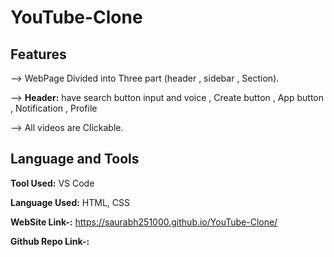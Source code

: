 # YouTube-Clone

## Features
--> WebPage Divided into Three part (header , sidebar , Section).

--> **Header:** have search button input and voice , Create button , App button , Notification , Profile

--> All videos are Clickable.

## Language and Tools

**Tool Used:** VS Code

**Language Used:** HTML, CSS


**WebSite Link-:** https://saurabh251000.github.io/YouTube-Clone/

**Github Repo Link-:** 
